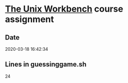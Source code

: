 # [The Unix Workbench](https://seankross.com/the-unix-workbench) course assignment
## Date
2020-03-18 16:42:34
## Lines in guessinggame.sh
24
